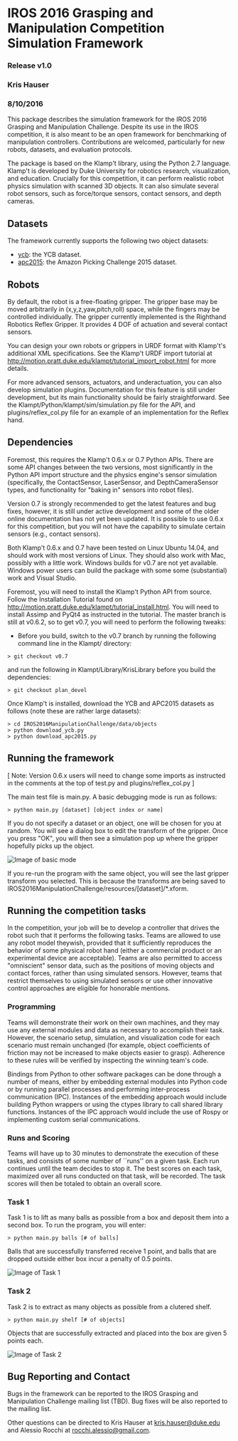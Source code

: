 # IROS 2016 Grasping and Manipulation Competition Simulation Framework #
### Release v1.0 ###
### Kris Hauser ###
### 8/10/2016 ###

This package describes the simulation framework for the IROS 2016 Grasping and Manipulation
Challenge.  Despite its use in the IROS competition, it is also meant to be an open framework
for benchmarking of manipulation controllers.  Contributions are welcomed, particularly for
new robots, datasets, and evaluation protocols.

The package is based on the Klamp't library, using the Python 2.7 language.  Klamp't is developed
by Duke University for robotics research, visualization, and education.  Crucially for
this competition, it can perform realistic robot physics simulation with scanned 3D objects.
It can also simulate several robot sensors, such as force/torque sensors, contact sensors, and depth
cameras.


## Datasets ##

The framework currently supports the following two object datasets:
- [ycb](http://rll.eecs.berkeley.edu/ycb/): the YCB dataset.
- [apc2015](http://rll.berkeley.edu/amazon_picking_challenge/): the Amazon Picking Challenge 2015 dataset.


## Robots ##

By default, the robot is a free-floating gripper.  The gripper base may be moved arbitrarily in
(x,y,z,yaw,pitch,roll) space, while the fingers may be controlled individually.  The gripper currently
implemented is the Righthand Robotics Reflex Gripper.  It provides 4 DOF of actuation and several
contact sensors.

You can design your own robots or grippers in URDF format with Klamp't's additional XML specifications.
See the Klamp't URDF import tutorial at
http://motion.pratt.duke.edu/klampt/tutorial_import_robot.html for more details.

For more advanced sensors, actuators, and underactuation, you can also develop simulation plugins.
Documentation for this feature is still under development, but its main functionality should be fairly
straightforward.  See the Klampt/Python/klampt/sim/simulation.py file for the API, and plugins/reflex_col.py
file for an example of an implementation for the Reflex hand.


## Dependencies ##

Foremost, this requires the Klamp't 0.6.x or 0.7 Python APIs.  There are some API changes between 
the two versions, most significantly in the Python API import structure and the physics engine's sensor
simulation (specifically, the ContactSensor, LaserSensor, and DepthCameraSensor types, and functionality
for "baking in" sensors into robot files). 

Version 0.7 is strongly recommended to get the latest features and bug fixes, however, it is still
under active development and some of the older online documentation has not yet been updated.
It is possible to use 0.6.x for this competition, but you will not have the capability to simulate certain
sensors (e.g., contact sensors).

Both Klamp't 0.6.x and 0.7 have been tested on Linux Ubuntu 14.04, and should work with most versions
of Linux.  They should also work with Mac, possibly with a little work.  Windows builds for v0.7 are
not yet available.  Windows power users can build the package with some some (substantial) work and
Visual Studio.

Foremost, you will need to install the Klamp't Python API from source.  Follow the Installation 
Tutorial found on http://motion.pratt.duke.edu/klampt/tutorial_install.html.  You will need to install
Assimp and PyQt4 as instructed in the tutorial.  The master branch is still at v0.6.2, so to get
v0.7, you will need to perform the following tweaks:
- Before you build, switch to the v0.7 branch by running the following command line in the
  Klampt/ directory:
~~~~~~~~~~~~~~~~~~~~~~~~~~~~~~~~~~~~~~~~~~~~~~~~~~~~~~~~~~~~~~~~~
> git checkout v0.7
~~~~~~~~~~~~~~~~~~~~~~~~~~~~~~~~~~~~~~~~~~~~~~~~~~~~~~~~~~~~~~~~~
  and run the following in Klampt/Library/KrisLibrary before you build the dependencies:
~~~~~~~~~~~~~~~~~~~~~~~~~~~~~~~~~~~~~~~~~~~~~~~~~~~~~~~~~~~~~~~~~
> git checkout plan_devel
~~~~~~~~~~~~~~~~~~~~~~~~~~~~~~~~~~~~~~~~~~~~~~~~~~~~~~~~~~~~~~~~~

Once Klamp't is installed, download the YCB and APC2015 datasets as follows (note these
are rather large datasets):

~~~~~~~~~~~~~~~~~~~~~~~~~~~~~~~~~~~~~~~~~~~~~~~~~~~~~~~~~
> cd IROS2016ManipulationChallenge/data/objects
> python download_ycb.py
> python download_apc2015.py
~~~~~~~~~~~~~~~~~~~~~~~~~~~~~~~~~~~~~~~~~~~~~~~~~~~~~~~~~


## Running the framework ##

[ Note: Version 0.6.x users will need to change some imports as instructed in the comments at the
 top of test.py and plugins/reflex_col.py ]

The main test file is main.py.  A basic debugging mode is run as follows:

~~~~~~~~~~~~~~~~~~~~~~~~~~~~~~~~~~~~~~~~~~~~~~~~~~~~~~~~~
> python main.py [dataset] [object index or name]
~~~~~~~~~~~~~~~~~~~~~~~~~~~~~~~~~~~~~~~~~~~~~~~~~~~~~~~~~

If you do not specify a dataset or an object, one will be chosen for you at random.
You will see a dialog box to edit the transform of the gripper.  Once you press "OK",
you will then see a simulation pop up where the gripper hopefully picks up the object.

![Image of basic mode](https://github.com/krishauser/IROS2016ManipulationChallenge/blob/master/images/basic.png "Image of basic mode")


If you re-run the program with the same object, you will see the last gripper transform
you selected.  This is because the transforms are being saved to
IROS2016ManipulationChallenge/resources/[dataset]/*.xform.




## Running the competition tasks ##

In the competition, your job will be to develop a controller that drives the robot such that
it performs the following tasks.  Teams are allowed to use any robot model theywish, provided
that it sufficiently reproduces the behavior of some physical robot hand (either a commercial
product or an experimental device are acceptable).  Teams are also permitted to access
"omniscient" sensor data, such as the positions of moving objects and contact forces, rather
than using simulated sensors.  However, teams that restrict themselves to using simulated
sensors or use other innovative control approaches are eligible for honorable mentions.

### Programming ###

Teams will demonstrate their work on their own machines, and they may use any external modules
and data as necessary to accomplish their task.  However, the scenario setup, simulation, and
visualization code for each scenario must remain unchanged (for example, object coefficients of
friction may not be increased to make objects easier to grasp).  Adherence to these rules will be
verified by inspecting the winning team's code.

Bindings from Python to other software packages can be done through a number of means, either by 
embedding external modules into Python code or by running parallel processes and performing
inter-process communication (IPC).  Instances of the embedding approach would include building Python
wrappers or using the ctypes library to call shared library functions.  Instances of the IPC approach
would include the use of Rospy or implementing custom serial communications.

### Runs and Scoring ###

Teams will have up to 30 minutes to demonstrate the execution of these tasks, and consists of
some number of ``runs'' on a given task.  Each run continues until the team decides to stop it. 
The best scores on each task, maximized over all runs conducted on that task, will be recorded.
The task scores will then be totaled to obtain an overall score.


### Task 1 ###

Task 1 is to lift as many balls as possible from a box and deposit them into a second box. 
To run the program, you will enter:
~~~~~~~~~~~~~~~~~~~~~~~~~~~~~~~~~~~~~~~~~~~~~~~~~~~~~~~~~
> python main.py balls [# of balls]
~~~~~~~~~~~~~~~~~~~~~~~~~~~~~~~~~~~~~~~~~~~~~~~~~~~~~~~~~

Balls that are successfully transferred receive 1 point, and balls that are dropped outside
either box incur a penalty of 0.5 points.

![Image of Task 1](https://github.com/krishauser/IROS2016ManipulationChallenge/blob/master/images/balls.png "Image of balls mode")

### Task 2 ###

Task 2 is to extract as many objects as possible from a clutered shelf.
~~~~~~~~~~~~~~~~~~~~~~~~~~~~~~~~~~~~~~~~~~~~~~~~~~~~~~~~~
> python main.py shelf [# of objects]
~~~~~~~~~~~~~~~~~~~~~~~~~~~~~~~~~~~~~~~~~~~~~~~~~~~~~~~~~

Objects that are successfully extracted and placed into the box are given 5 points each.

![Image of Task 2](https://github.com/krishauser/IROS2016ManipulationChallenge/blob/master/images/shelf.png "Image of shelf mode")


## Bug Reporting and Contact ##

Bugs in the framework can be reported to the IROS Grasping and Manipulation Challenge mailing
list (TBD).  Bug fixes will be also reported to the mailing list.

Other questions can be directed to Kris Hauser at kris.hauser@duke.edu and Alessio Rocchi at
rocchi.alessio@gmail.com.